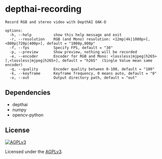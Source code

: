 # depthai-recording

```
Record RGB and stereo video with DepthAI OAK-D

options:
  -h, --help          show this help message and exit
  -r, --resolution    RGB (and Mono) resolution: <12mp|4k|1080p>[,<800p|720p|400p>], default = "1080p,800p"
  -f, --fps           Specify FPS, default = "30"
  -p, --preview       Show preview, nothing will be recorded
  -e, --encoder       Encoder for RGB and Mono: <lossless|mjpeg|h265>[,<lossless|mjpeg|h265>], default = "h265"  (Single Value mean same encoder)
  -q, --quality       Encoder quality between 0-100, default = "100"
  -k, --keyframe      Keyframe frequency, 0 means auto, default = "0"
  -o, --out           Output directory path, default = "out"
```

## Dependencies

* depthai
* numpy
* opencv-python

## License

[![AGPLv3](https://www.gnu.org/graphics/agplv3-155x51.png)](https://www.gnu.org/licenses/agpl-3.0.html)

Licensed under the [AGPLv3](https://www.gnu.org/licenses/agpl-3.0.html).
